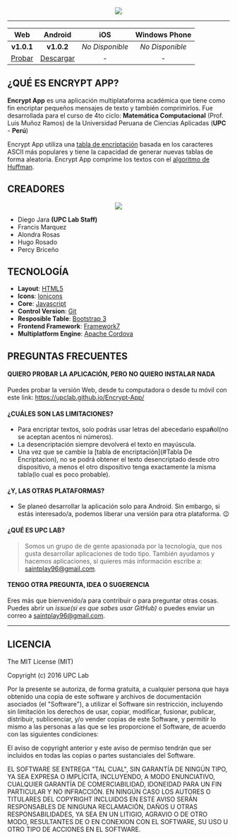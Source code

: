<div align="center">
  <img src=https://cloud.githubusercontent.com/assets/9372893/16830766/79427dac-4966-11e6-8a03-f29f8e9f9ff4.png>
</div>

---

| Web | Android | iOS | Windows Phone |
|:---------:|:-------------:|:---------:|:-------------------:|
| **v1.0.1** | **v1.0.2** | *No Disponible* | *No Disponible* |
| [Probar](https://upclab.github.io/Encrypt-App/) | [Descargar](https://github.com/upclab/Encrypt-App/releases/download/v1.0.2/EncryptApp1.0.2.apk) | - | - |

## ¿QUÉ ES ENCRYPT APP?
**Encrypt App** es una aplicación multiplataforma académica que tiene como fin encriptar pequeños mensajes de texto y también comprimirlos. 
Fue desarrollada para el curso de 4to ciclo: **Matemática Computacional** (Prof. Luis Muñoz Ramos) de la Universidad Peruana de Ciencias
Aplicadas (**UPC** - **Perú**)

Encrypt App utiliza una [tabla de encriptación](https://gist.github.com/saintplay/c5d54d4c3a6f06366f35ddb9ebb996d5) basada en los caracteres ASCII más populares y tiene la capacidad de generar nuevas tablas de forma aleatoria.
Encrypt App comprime los textos con el [algoritmo de Huffman](https://es.wikipedia.org/wiki/Algoritmo_de_Huffman).

## CREADORES

<div align="center">
  <img src="https://cloud.githubusercontent.com/assets/9372893/16879913/501dca4a-4a78-11e6-9783-3600e0b260d8.png">
</div>


- Diego Jara **(UPC Lab Staff)**
- Francis Marquez
- Alondra Rosas
- Hugo Rosado
- Percy Briceño

## TECNOLOGÍA
- **Layout**: [HTML5](https://developer.mozilla.org/es/docs/Web/Guide/HTML/Introduction_alhtml)
- **Icons**: [Ionicons](https://ionicons.com/)
- **Core**: [Javascript](https://developer.mozilla.org/es/docs/Web/JavaScript/Guide/Introducci%C3%B3n)
- **Control Version**: [Git](https://git-scm.com/book/es/v1/Empezando-Una-breve-historia-de-Git)
- **Resposible Table**: [Bootstrap 3](http://getbootstrap.com/)
- **Frontend Framework**: [Framework7](http://framework7.io/)
- **Multiplatform Engine**: [Apache Cordova](https://cordova.apache.org/docs/es/latest/guide/overview/)


## PREGUNTAS FRECUENTES

#### QUIERO PROBAR LA APLICACIÓN, PERO NO QUIERO INSTALAR NADA
Puedes probar la versión Web, desde tu computadora o desde tu móvil con este link: <https://upclab.github.io/Encrypt-App/>

#### ¿CUÁLES SON LAS LIMITACIONES?
- Para encriptar textos, solo podrás usar letras del abecedario espa**ñ**ol(no se aceptan acentos ni números).
- La desencriptación siempre devolverá el texto en mayúscula.
- Una vez que se cambie la [tabla de encriptación](#Tabla De Encriptacion), no se podrá obtener el texto desencriptado desde otro
dispositivo, a menos el otro dispositivo tenga exactamente la misma tabla(lo cual es poco probable). 

#### ¿Y, LAS OTRAS PLATAFORMAS?
- Se planeó desarrollar la aplicación solo para Android. Sin embargo, si estás interesado/a, podemos liberar una versión para otra plataforma. :wink:

#### ¿QUÉ ES UPC LAB?
> Somos un grupo de  de gente apasionada por la tecnología, que nos gusta desarrollar aplicaciones de todo tipo.
> También ayudamos y hacemos aplicaciones, si quieres más información escribe a: <saintplay96@gmail.com>.

#### TENGO OTRA PREGUNTA, IDEA O SUGERENCIA
Eres más que bienvenido/a para contribuir o para preguntar otras cosas. Puedes abrir un *issue(si es que sabes usar GitHub)* o puedes enviar un correo a <saintplay96@gmail.com>.

***
  
## LICENCIA

The MIT License (MIT)

Copyright (c) 2016 UPC Lab

Por la presente se autoriza, de forma gratuita, a cualquier persona que haya obtenido una copia de este software y archivos de documentación asociados (el "Software"), a utilizar el Software sin restricción, incluyendo sin limitación los derechos de usar, copiar, modificar, fusionar, publicar, distribuir, sublicenciar, y/o vender copias de este Software, y permitir lo mismo a las personas a las que se les proporcione el Software, de acuerdo con las siguientes condiciones:

El aviso de copyright anterior y este aviso de permiso tendrán que ser incluidos en todas las copias o partes sustanciales del Software.

EL SOFTWARE SE ENTREGA "TAL CUAL", SIN GARANTÍA DE NINGÚN TIPO, YA SEA EXPRESA O IMPLÍCITA, INCLUYENDO, A MODO ENUNCIATIVO, CUALQUIER GARANTÍA DE COMERCIABILIDAD, IDONEIDAD PARA UN FIN PARTICULAR Y NO INFRACCIÓN. EN NINGÚN CASO LOS AUTORES O TITULARES DEL COPYRIGHT INCLUIDOS EN ESTE AVISO SERÁN RESPONSABLES DE NINGUNA RECLAMACIÓN, DAÑOS U OTRAS RESPONSABILIDADES, YA SEA EN UN LITIGIO, AGRAVIO O DE OTRO MODO, RESULTANTES DE O EN CONEXION CON EL SOFTWARE, SU USO U OTRO TIPO DE ACCIONES EN EL SOFTWARE.
